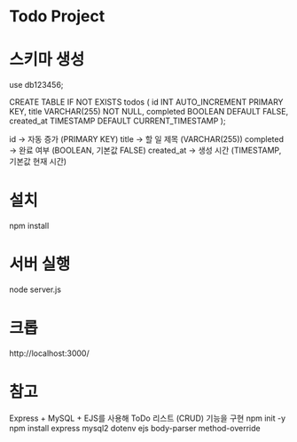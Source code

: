 # Todo Project 

# 스키마 생성 
use db123456;

CREATE TABLE IF NOT EXISTS todos (
    id INT AUTO_INCREMENT PRIMARY KEY,
    title VARCHAR(255) NOT NULL,
    completed BOOLEAN DEFAULT FALSE,
    created_at TIMESTAMP DEFAULT CURRENT_TIMESTAMP
);

id → 자동 증가 (PRIMARY KEY)
title → 할 일 제목 (VARCHAR(255))
completed → 완료 여부 (BOOLEAN, 기본값 FALSE)
created_at → 생성 시간 (TIMESTAMP, 기본값 현재 시간)

# 설치 
npm install 

# 서버 실행 
node server.js 

# 크롭 
http://localhost:3000/


# 참고  
Express + MySQL + EJS를 사용해 ToDo 리스트 (CRUD) 기능을 구현
npm init -y
npm install express mysql2 dotenv ejs body-parser method-override
